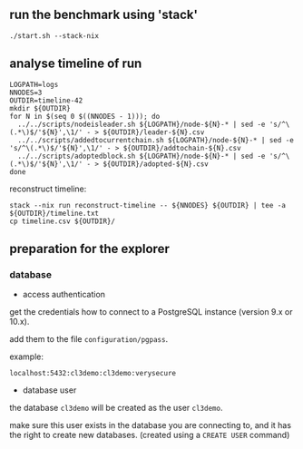 ## run the benchmark using 'stack'

`./start.sh --stack-nix`


## analyse timeline of run
```
LOGPATH=logs
NNODES=3
OUTDIR=timeline-42
mkdir ${OUTDIR}
for N in $(seq 0 $((NNODES - 1))); do
  ../../scripts/nodeisleader.sh ${LOGPATH}/node-${N}-* | sed -e 's/^\(.*\)$/'${N}',\1/' - > ${OUTDIR}/leader-${N}.csv
  ../../scripts/addedtocurrentchain.sh ${LOGPATH}/node-${N}-* | sed -e 's/^\(.*\)$/'${N}',\1/' - > ${OUTDIR}/addtochain-${N}.csv
  ../../scripts/adoptedblock.sh ${LOGPATH}/node-${N}-* | sed -e 's/^\(.*\)$/'${N}',\1/' - > ${OUTDIR}/adopted-${N}.csv
done
```

reconstruct timeline:
```
stack --nix run reconstruct-timeline -- ${NNODES} ${OUTDIR} | tee -a ${OUTDIR}/timeline.txt
cp timeline.csv ${OUTDIR}/
```

## preparation for the explorer

### database

* access authentication

get the credentials how to connect to a PostgreSQL instance (version 9.x or 10.x).

add them to the file `configuration/pgpass`.

example:
```
localhost:5432:cl3demo:cl3demo:verysecure
```

* database user

the database `cl3demo` will be created as the user `cl3demo`.

make sure this user exists in the database you are connecting to, and it has the right to create new databases.
(created using a `CREATE USER` command)

